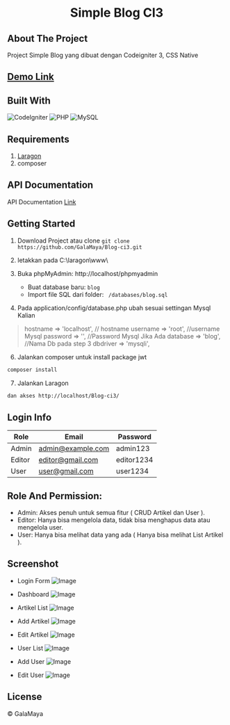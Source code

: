 ﻿
<h1 align='center'>Simple Blog CI3</h1>

## About The Project

Project Simple Blog yang dibuat dengan Codeigniter 3, CSS Native


## <a href="https://blog-ci3.galamayastudio.my.id">Demo Link</a>


## Built With


![CodeIgniter](https://img.shields.io/badge/CodeIgniter-3.x-orange)
![PHP](https://img.shields.io/badge/PHP-8.1-blue)
![MySQL](https://img.shields.io/badge/MySQL-8.x-blue)


## Requirements

1. <a href="https://laragon.org/download/index.html">Laragon</a>
2. composer

## API Documentation

API Documentation [Link](https://documenter.getpostman.com/view/8990216/2sB2cYbf3E)

## Getting Started

1. Download  Project atau clone `git clone https://github.com/GalaMaya/Blog-ci3.git` 
2. letakkan pada
	C:\laragon\www\
	
3. Buka phpMyAdmin: http://localhost/phpmyadmin
	-   Buat database baru: `blog`
	-   Import file SQL dari folder:
	` /databases/blog.sql`

4. Pada application/config/database.php ubah sesuai settingan Mysql Kalian
		

> hostname => 'localhost', // hostname 
> username => 'root',  //username Mysql
> password => '',		//Password Mysql Jika Ada
> database => 'blog',  //Nama Db pada step 3
> dbdriver => 'mysqli', 

6. Jalankan composer untuk install package jwt
```sh
composer install
```

7. Jalankan Laragon

```sh
dan akses http://localhost/Blog-ci3/
```
## Login Info

|Role| Email  | Password  |
|--|--|--|
| Admin | admin@example.com | admin123 |
| Editor | editor@gmail.com | editor1234 |
| User | user@gmail.com | user1234 |

## Role And Permission: 
-   Admin: Akses penuh untuk semua fitur ( CRUD Artikel dan User ).  
-   Editor: Hanya bisa mengelola data, tidak bisa menghapus data atau mengelola user.  
-   User: Hanya bisa melihat data yang ada ( Hanya bisa melihat List Artikel ).

## Screenshot

- Login Form
![Image](https://github.com/user-attachments/assets/c111816e-967a-4f93-bbc1-a184c331935b)

- Dashboard 
![Image](https://github.com/user-attachments/assets/c17e93ba-db85-4295-96d1-018318dc9e9b)

- Artikel List
![Image](https://github.com/user-attachments/assets/9dea51b2-603c-4c98-b1b5-e87c4900224d)

- Add Artikel
![Image](https://github.com/user-attachments/assets/9d12cfd4-8cf7-4fdc-9643-3d8750c1315c)

- Edit Artikel
![Image](https://github.com/user-attachments/assets/bb8c9381-cfbc-49e9-92ff-ced31f2abc93)

- User List
![Image](https://github.com/user-attachments/assets/bb8d5177-eef1-4c5f-a2d0-248239a0d99f)

- Add User
![Image](https://github.com/user-attachments/assets/596776f8-0b96-4a26-aaf0-68410075cf06)

- Edit User
![Image](https://github.com/user-attachments/assets/d31fd225-1266-4808-bdec-6524fd9ba510)

## License

© GalaMaya
